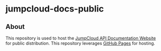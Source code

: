 # jumpcloud-docs-public

## About

This repository is used to host the [JumpCloud API Documentation Website](https://docs.jumpcloud.com) for public distribution. This repository leverages [GitHub Pages](https://pages.github.com/) for hosting.
